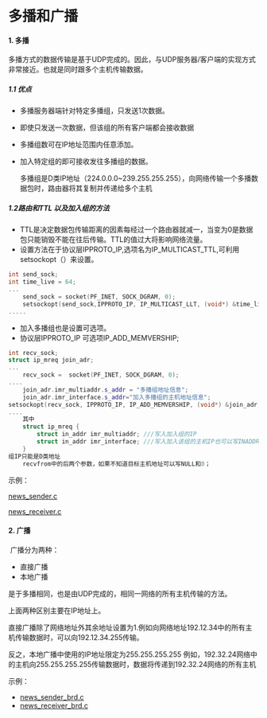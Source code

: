 # 多播和广播

#### 1. 多播

​	多播方式的数据传输是基于UDP完成的。因此，与UDP服务器/客户端的实现方式非常接近。也就是同时跟多个主机传输数据。

##### 1.1 优点

* 多播服务器端针对特定多播组，只发送1次数据。

* 即使只发送一次数据，但该组的所有客户端都会接收数据

* 多播组数可在IP地址范围内任意添加。

* 加入特定组的即可接收发往多播组的数据。

  多播组是D类IP地址（224.0.0.0~239.255.255.255），向网络传输一个多播数据包时，路由器将其复制并传递给多个主机

##### 1.2路由和TTL 以及加入组的方法

* TTL是决定数据包传输距离的因素每经过一个路由器就减一，当变为0是数据包只能销毁不能在往后传输。TTL的值过大将影响网络流量。
* 设置方法在于协议层IPPROTO_IP,选项名为IP_MULTICAST_TTL,可利用setsockopt（）来设置。



```c++
int send_sock;
int time_live = 64;
...
    send_sock = socket(PF_INET, SOCK_DGRAM, 0);
	setsockopt(send_sock,IPPROTO_IP, IP_MULTICAST_LLT, (void*) &time_live, sizeof(time_live));
.....
```

* 加入多播组也是设置可选项。
* 协议层IPPROTO_IP 可选项IP_ADD_MEMVERSHIP;

```c++
int recv_sock;
struct ip_mreq join_adr;
...
    recv_sock =  socket(PF_INET, SOCK_DGRAM, 0);
....
    join_adr.imr_multiaddr.s_addr = "多播组地址信息";
	join_adr.imr_interface.s_addr="加入多播组的主机地址信息";
setsockopt(recv_sock, IPPROTO_IP, IP_ADD_MEMVERSHIP, (void*) &join_adr, sizeof(join_adr));
....
    其中 
    struct ip_mreq {
        struct in_addr imr_multiaddr; ///写入加入组的IP
        struct in_addr imr_interface; ///写入加入该组的主机IP也可以写INADDR_ANY
    }
组IP只能是D类地址
    recvfrom中的后两个参数，如果不知道目标主机地址可以写NULL和0；
```

示例：

[news_sender.c](news_sender.c)

[news_receiver.c](news_receiver.c)

#### 2. 广播

​	广播分为两种：

* 直接广播
* 本地广播

是于多播相同，也是由UDP完成的，相同一网络的所有主机传输的方法。

上面两种区别主要在IP地址上。

直接广播除了网络地址外其余地址设置为1.例如向网络地址192.12.34中的所有主机传输数据时，可以向192.12.34.255传输。

反之，本地广播中使用的IP地址限定为255.255.255.255 例如，192.32.24网络中的主机向255.255.255.255传输数据时，数据将传递到192.32.24网络的所有主机

示例：

* [news_sender_brd.c](news_sender_brd.c)
* [news_receiver_brd.c](news_receiver_brd.c)

